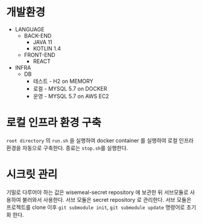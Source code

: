 # 개발환경

- LANGUAGE
    - BACK-END
        - JAVA 11
        - KOTLIN 1.4
    - FRONT-END
        - REACT
- INFRA
    - DB
        - 테스트 - H2 on MEMORY
        - 로컬 - MYSQL 5.7 on DOCKER
        - 운영 - MYSQL 5.7 on AWS EC2

# 로컬 인프라 환경 구축

`root directory` 의 `run.sh` 을 실행하여 docker container 를 실행하여 로컬 인프라 환경을 자동으로 구축한다. 종료는 `stop.sh`를 실행한다.

# 시크릿 관리

기밀로 다루어야 하는 값은 wisemeal-secret repository 에 보관한 뒤 서브모듈로 사용하여 불러와서 사용한다. 서브 모듈은 secret repository 로 관리한다. 서브 모듈은 프로젝트를
clone 이후 `git submodule init`, `git submodule update` 명령어로 초기화 한다.
